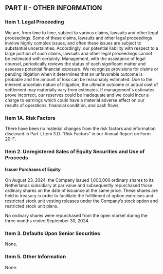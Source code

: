 ## PART II - OTHER INFORMATION

### Item 1. Legal Proceeding
We are, from time to time, subject to various claims, lawsuits and other legal proceedings. Some of these claims, lawsuits and other legal proceedings involve highly complex issues, and often these issues are subject to substantial uncertainties. Accordingly, our potential liability with respect to a large portion of such claims, lawsuits and other legal proceedings cannot be estimated with certainty. Management, with the assistance of legal counsel, periodically reviews the status of each significant matter and assesses potential financial exposure. We recognize provisions for claims or pending litigation when it determines that an unfavorable outcome is probable and the amount of loss can be reasonably estimated. Due to the inherent uncertain nature of litigation, the ultimate outcome or actual cost of settlement may materially vary from estimates. If management's estimates prove incorrect, our reserves could be inadequate and we could incur a charge to earnings which could have a material adverse effect on our results of operations, financial condition, and cash flows.

### Item 1A. Risk Factors
There have been no material changes from the risk factors and information disclosed in Part I, Item 3.D. “Risk Factors” in our Annual Report on Form 20-F.

### Item 2. Unregistered Sales of Equity Securities and Use of Proceeds

#### Issuer Purchases of Equity
On August 23, 2024, the Company issued 1,000,000 ordinary shares to its Netherlands subsidiary at par value and subsequently repurchased those ordinary shares on the date of issuance at the same price. These shares are held in treasury in order to facilitate the fulfillment of option exercises and restricted stock unit vesting releases under the Company’s stock option and restricted stock unit plans.

No ordinary shares were repurchased from the open market during the three months ended September 30, 2024.

### Item 3. Defaults Upon Senior Securities
None.

### Item 5. Other Information
None.